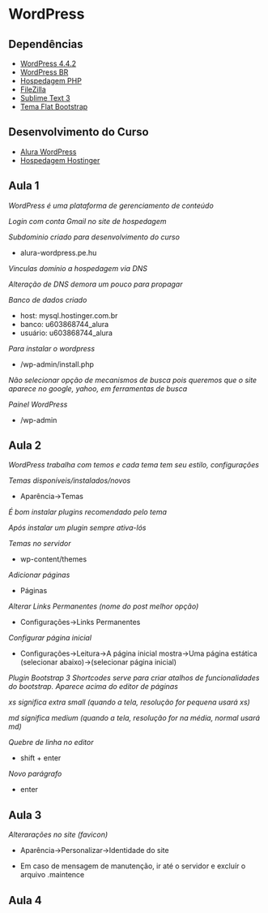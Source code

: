 # WordPress

## Dependências
* [WordPress 4.4.2](https://s3.amazonaws.com/caelum-online-public/wordpress/wordpres-i-e-ii-materiais-alura.zip)
* [WordPress BR](https://br.wordpress.org/)
* [Hospedagem PHP](https://www.hostinger.com.br/)
* [FileZilla](https://filezilla-project.org/)
* [Sublime Text 3](https://www.sublimetext.com/3)
* [Tema Flat Bootstrap](https://br.wordpress.org/themes/flat-bootstrap/)

## Desenvolvimento do Curso
* [Alura WordPress](http://alura-wordpress.pe.hu/)
* [Hospedagem Hostinger](https://www.hostinger.com.br/)

## Aula 1

*WordPress é uma plataforma de gerenciamento de conteúdo*

*Login com conta Gmail no site de hospedagem*

*Subdominio criado para desenvolvimento do curso*
* alura-wordpress.pe.hu

*Vinculas domínio a hospedagem via DNS*

*Alteração de DNS demora um pouco para propagar*

*Banco de dados criado*
* host: mysql.hostinger.com.br
* banco: u603868744_alura
* usuário: u603868744_alura

*Para instalar o wordpress*
* /wp-admin/install.php

*Não selecionar opção de mecanismos de busca pois queremos que o site aparece no google, yahoo, em ferramentas de busca*

*Painel WordPress*
* /wp-admin

## Aula 2

*WordPress trabalha com temos e cada tema tem seu estilo, configurações*

*Temas disponíveis/instalados/novos*
* Aparência->Temas

*É bom instalar plugins recomendado pelo tema*

*Após instalar um plugin sempre ativa-lós*

*Temas no servidor*
* wp-content/themes

*Adicionar páginas*
* Páginas

*Alterar Links Permanentes (nome do post melhor opção)*
* Configurações->Links Permanentes

*Configurar página inicial*
* Configurações->Leitura->A página inicial mostra->Uma página estática (selecionar abaixo)->(selecionar página inicial)

*Plugin Bootstrap 3 Shortcodes serve para criar atalhos de funcionalidades do bootstrap. Aparece acima do editor de páginas*

*xs significa extra small (quando a tela, resolução for pequena usará xs)*

*md significa medium (quando a tela, resolução for na média, normal usará md)*

*Quebre de linha no editor*
* shift + enter

*Novo parágrafo*
* enter

## Aula 3

*Alterarações no site (favicon)*
* Aparência->Personalizar->Identidade do site

* Em caso de mensagem de manutenção, ir até o servidor e excluír o arquivo .maintence

## Aula 4

